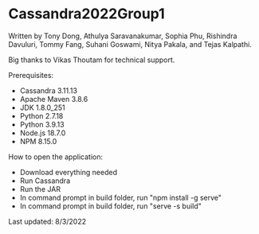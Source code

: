 # Cassandra2022Group1

Written by Tony Dong, Athulya Saravanakumar, Sophia Phu,
Rishindra Davuluri, Tommy Fang, Suhani Goswami,
Nitya Pakala, and Tejas Kalpathi.

Big thanks to Vikas Thoutam for technical support.

Prerequisites:
* Cassandra 3.11.13
* Apache Maven 3.8.6
* JDK 1.8.0_251
* Python 2.7.18
* Python 3.9.13
* Node.js 18.7.0
* NPM 8.15.0

How to open the application:
* Download everything needed
* Run Cassandra
* Run the JAR
* In command prompt in build folder, run "npm install -g serve"
* In command prompt in build folder, run "serve -s build"

Last updated: 8/3/2022
